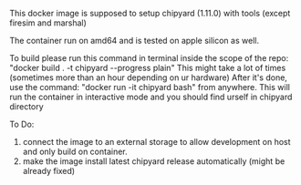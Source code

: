 This docker image is supposed to setup chipyard (1.11.0) with tools (except firesim and marshal)

The container run on amd64 and is tested on apple silicon as well.

To build please run this command in terminal inside the scope of the repo: "docker build . -t chipyard --progress plain" This might take a lot of times (sometimes more than an hour depending on ur hardware)
After it's done, use the command: "docker run -it chipyard bash" from anywhere. This will run the container in interactive mode and you should find urself in chipyard directory

To Do:
1. connect the image to an external storage to allow development on host and only build on container.
2. make the image install latest chipyard release automatically (might be already fixed)
